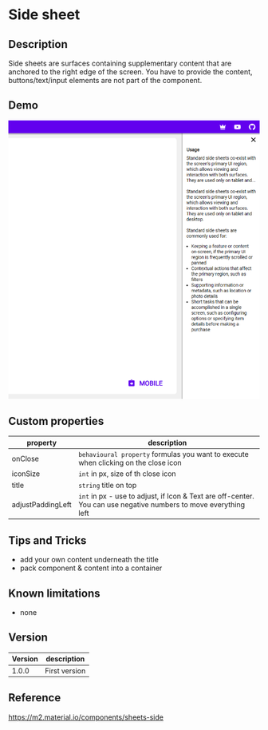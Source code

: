 # Side sheet

## Description

Side sheets are surfaces containing supplementary content that are anchored to the right edge of the screen.
You have to provide the content, buttons/text/input elements are not part of the component. 

## Demo

![SideSheet](../assets/cmp_MD_SideSheet.png)

## Custom properties

| property | description |
| --- | --- |
| onClose | `behavioural property` formulas you want to execute when clicking on the close icon |
| iconSize | `int` in px, size of th close icon |
| title | `string` title on top |
| adjustPaddingLeft | `int` in px - use to adjust, if Icon & Text are off-center. You can use negative numbers to move everything left |

## Tips and Tricks

* add your own content underneath the title
* pack component & content into a container

## Known limitations

* none

## Version

| Version | description |
| --- | --- |
| 1.0.0 | First version |

## Reference

https://m2.material.io/components/sheets-side
